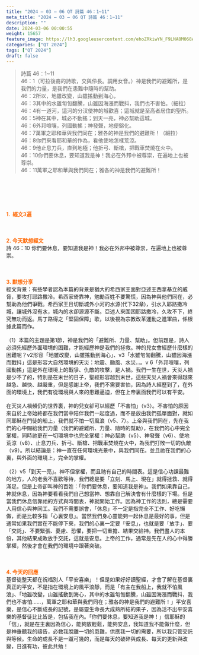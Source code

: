 ```yaml
---
title: "2024 – 03 – 06 QT 詩篇 46：1~11"
meta_title: "2024 – 03 – 06 QT 詩篇 46：1~11"
description: ""
date: 2024-03-06 00:00:55
weight: 15657
feature_image: https://lh3.googleusercontent.com/ehoZRkiwYN_F9LNA8M068AYxt73EavCZno-PD1cJRuf5BbSkQVUWr3gNEbt5kSs28Pb_Elg17kSrtf9ybWvojWoMV6I4tPM3vGRGDq6GkKkPdL2Gut4QAIw4-uykKUAtNiKgQKntvsU=w800
categories: ["QT 2024"]
tags: ["QT 2024"]
draft: false
---
```


<blockquote>詩篇 46：1~11<br />
46：1（可拉後裔的詩歌，交與伶長。調用女音。）神是我們的避難所，是我們的力量，是我們在患難中隨時的幫助。<br />
46：2所以，地雖改變，山雖搖動到海心，<br />
46：3其中的水雖匉訇翻騰，山雖因海漲而戰抖，我們也不害怕。（細拉）<br />
46：4有一道河，這河的分汊使神的城歡喜；這城就是至高者居住的聖所。<br />
46：5神在其中，城必不動搖；到天一亮，神必幫助這城。<br />
46：6外邦喧嚷，列國動搖；神發聲，地便鎔化。<br />
46：7萬軍之耶和華與我們同在；雅各的神是我們的避難所！（細拉）<br />
46：8你們來看耶和華的作為，看他使地怎樣荒涼。<br />
46：9他止息刀兵，直到地極；他折弓、斷槍，把戰車焚燒在火中。<br />
46：10你們要休息，要知道我是神！我必在外邦中被尊崇，在遍地上也被尊崇。<br />
46：11萬軍之耶和華與我們同在；雅各的神是我們的避難所！</blockquote><br />
&nbsp;<br />
<br />
&nbsp;<br />
<br />
<span style="color: #ff6600;"><strong>1.  經文3遍</strong></span><br />
<br />
&nbsp;<br />
<br />
<span style="color: #ff6600;"><strong>2. 今天默想經文<br />
</strong></span>詩 46：10 你們要休息，要知道我是神！我必在外邦中被尊崇，在遍地上也被尊崇。<br />
<br />
&nbsp;<br />
<br />
<strong><span style="color: #ff6600;">3. 默想分享<br />
</span></strong>經文背景：有些學者認為本篇的背景是猶大的希西家王面對亞述王西拿基立的威脅，要攻打耶路撒冷。希西家倚靠神，勉勵百姓不要驚慌，因為神與他們同在，必幫助為他們爭戰。希西家王且切斷城外小河的水源(代下32章)，引水入耶路撒冷城，讓城外沒有水，城內的水卻源源不斷。亞述人來圍困耶路撒冷，久攻不下，終究無功而返。馬丁路得之「堅固保障」歌，以後視為宗教改革運動之進軍曲，係根據此篇而作。<br />
<br />
（1）本篇的主題是第1節，神是我們的「避難所、力量、幫助」。但前題是，詩人必須先經歷外面環境的困難，才能經歷神是我們的拯救。神的兒女會經歷什麼樣的困難呢？v2形容「地雖改變，山雖搖動到海心」、v3「水雖匉訇翻騰，山雖因海漲而戰抖」這是形容大自然環境的天災：地震、颱風、水災…。v 6「外邦喧嚷，列國動搖」這是外在環境上的戰爭、仇敵的攻擊，是人禍。我們一生在世，天災人禍是少不了的，特別是在末世的日子，聖經形容越到末世，這些天災人禍會來得越來越急、越快、越嚴重，但是感謝上帝，我們不需要害怕，因為詩人經歷到了，在外面的環境上，我們有從環境與人來的患難逼迫，但在上帝裏面我們可以有平安。<br />
<br />
在天災人禍頻仍的世界裏，神的兒女卻可以經歷「不害怕」（v3）。不害怕的原因來自於上帝始終都在我們當中陪伴我們一起度過，而不是放由我們孤單面對，就如同耶穌在門徒的船上，我們就不怕一切風浪（v5、7）。上帝與我們同在，先在我們的心中賜給我們力量（我們的避難所、力量、隨時的幫助），在我們的心中完全掌權，同時祂更在一切環境中也完全掌權：神必幫助（v5）、神發聲（v6）、使地荒涼（v8）、止息刀兵、折弓、斷槍、把戰車焚燒在火中，為我們打敗一切的仇敵（v9）。所以結論是：神一直在任何環境光景中，與我們同在。並且祂在我們的心裏，與外面的環境上，完全的掌權。<br />
<br />
（2）v5「到天一亮」。神不但掌權，而且祂有自己的時間表。這是信心功課最難的地方，人的老我不喜歡等待，我們總是要「立刻、馬上、現在」就得拯救、就得滿足。但是上帝卻叫神的百姓：「你們要休息，要知道我是神」。我們如果靠自己，神就休息，因為神要看看我們自己想當神、想靠自己解決會有什麼樣的下場。但是當我們休息信靠祂的方式與時間表，神就開始工作。因為神工作的法則，總是需要人用信心與神同工。我們不需要誤會，「休息」不一定是指完全不工作、好吃懶做，而是比較多指「心裏安息」。當然我們身心靈能夠一起休息是最好的事，但是通常如果我們實在不能停下來，我們的心裏一定要「安息」，也就是要「放手」、要「交託」、不要緊張、憂慮、恐懼，要把一切重擔、結果交給神。我們盡人的本份，其他結果成敗放手交託，這就是安息。上帝的工作，通常是先在人的心中得勝掌權，然後才會在我們的環境中跟著突破。<br />
<br />
&nbsp;<br />
<br />
<strong style="font-size: inherit;"><span style="color: #ff6600;">4. 今天的回應<br />
</span></strong>基督徒整天都在祝福別人「平安喜樂」！但是如果好好讀聖經，才會了解在基督裏真正的平安，不是指在環境上的風平浪靜，而是「有主在我船上，我就不怕風浪」、「地雖改變，山雖搖動到海心，其中的水雖匉訇翻騰，山雖因海漲而戰抖，我們也不害怕……，萬軍之耶和華與我們同在；雅各的神是我們的避難所！」平安喜樂，是信心不斷成長的記號，是屬靈生命長大成熟所結的果子，因為活不出平安喜樂的基督徒比比皆是，包括我在內。「你們要休息，要知道我是神！」信耶穌的「信」，就是在主裏因為信心，能夠放輕鬆，能夠安息，我知道我不能做什麼，但是神垂聽我的禱告，必救我脫離一切的患難，供應我一切的需要，所以我只管交託與等候。生命的成長不是一蹴可幾的，而是每天的破碎與成長、每天的更新與改變，日進有功，彼此共勉！<br />
<br />
<audio style="display: none;" controls="controls"></audio><br />
<br />
<audio style="display: none;" controls="controls"></audio><br />
<br />
<audio style="display: none;" controls="controls"></audio><br />
<br />
<audio style="display: none;" controls="controls"></audio><br />
<br />
<audio style="display: none;" controls="controls"></audio>
        
